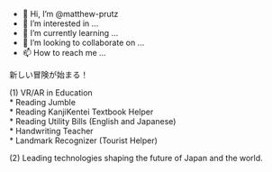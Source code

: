 - 👋 Hi, I’m @matthew-prutz
- 👀 I’m interested in ...
- 🌱 I’m currently learning ...
- 💞️ I’m looking to collaborate on ...
- 📫 How to reach me ...

新しい冒険が始まる！

(1) VR/AR in Education  
      * Reading Jumble  
      * Reading KanjiKentei Textbook Helper  
      * Reading Utility Bills (English and Japanese)  
      * Handwriting Teacher  
      * Landmark Recognizer (Tourist Helper)

(2) Leading technologies shaping the future of Japan and the world.



<!---
matthew-prutz/matthew-prutz is a ✨ special ✨ repository because its `README.md` (this file) appears on your GitHub profile.
You can click the Preview link to take a look at your changes.
--->
